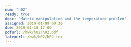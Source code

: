 ```yaml
---
num: "h02"
ready: true
desc: "Matrix manipulation and the temperature problem"
assigned: 2019-01-09 09:30
due: 2019-01-18 17:00
pdfurl: /hwk/h02/h02.pdf
latexurl: /hwk/h02/h02.tex
---
```

